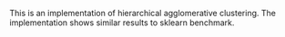 This is an implementation of hierarchical agglomerative clustering. The implementation shows similar results to sklearn benchmark.
